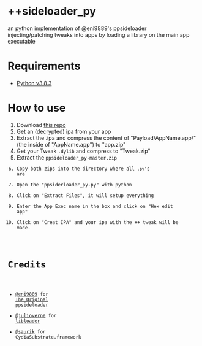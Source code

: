 # ++sideloader_py
an python implementation of @eni9889's ppsideloader<br>
injecting/patching tweaks into apps by loading a library on the main app executable

# Requirements

- [Python v3.8.3](https://www.python.org/downloads/release/python-383/)

# How to use
1. Download [this repo](https://github.com/CrafterPika/ppsideloader_py/archive/master.zip)
2. Get an (decrypted) ipa from your app
3. Extract the .ipa and compress the content of "Payload/AppName.app/" (the inside of "AppName.app") to "app.zip"
4. Get your Tweak <code>.dylib</code> and compress to "Tweak.zip"
5. Extract the <code>ppsideloader_py-master.zip</a>
6. Copy both zips into the directory where all <code>.py</code>'s are
7. Open the "ppsiderloader_py.py"  with python
8. Click on "Extract Files", it will setup everything
9. Enter the App Exec name in the box and click on "Hex edit app"<br>
10. Click on "Creat IPA" and your ipa with the ++ tweak will be made.

# Credits
- <a href="https://github.com/eni9889">@eni9889</a> for <a href="https://github.com/eni9889/ppsideloader">The Original ppsideloader</a>
- <a href="https://github.com/julioverne/">@julioverne</a> for <a href="https://github.com/julioverne/libloader-sideloader">libloader</a>
- <a href="https://github.com/saurik/">@saurik</a> for CydiaSubstrate.framework
